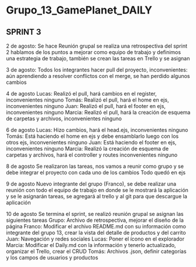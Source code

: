 # Grupo_13_GamePlanet_DAILY

## SPRINT 3
2 de agosto: Se hace Reunión grupal se realiza una retrospectiva del sprint 2 hablamos de los puntos a mejorar como equipo de trabajo y definimos una estrategia de trabajo, también se crean las tareas en Trello y se asignan

3 de agosto: Todos los integrantes hacer pull del proyecto, inconvenientes: aún aprendiendo a resolver conflictos con el merge, se han perdido algunos cambios

4 de agosto
Lucas: Realizó el pull, hará cambios en el register, inconvenientes ninguno
Tomás: Realizó el pull, hará el home en ejs, inconvenientes ninguno
Juan: Realizó el pull, hará el footer en ejs, inconvenientes ninguno
Marcia: Realizó el pull, hará la creación de esquema de carpetas y archivos, inconvenientes ninguno

6 de agosto
Lucas: Hizo cambios, hará el head.ejs, inconvenientes ninguno
Tomás: Está haciendo el home en ejs y debe ensamblarlo luego con los otros ejs, inconvenientes ninguno
Juan: Está haciendo el footer en ejs, inconvenientes ninguno
Marcia: Realizó la creación de esquema de carpetas y archivos, hará el controller y routes inconvenientes ninguno

8 de agosto
Se realizaron las tareas, nos vamos a reunir como grupo y se debe integrar el proyecto con cada uno de los cambios
Todo quedó en ejs

9 de agosto
Nuevo integrante del grupo (Franco), se debe realizar una reunión con todo el equipo de trabajo en donde se le mostrará la aplicación y se le asignarán tareas, se agregará al trello y al git para que descargue la aplicación

10 de agosto
Se termina el sprint, se realizó reunión grupal se asignan las siguientes tareas
Grupo: Archivo de retrospectiva, mejorar el diseño de la página
Franco: Modificar el archivo README.md con su información como integrante del grupo 13, crear la vista del detalle de productos y del carrito
Juan: Navegación y redes sociales
Lucas: Poner el ícono en el explorador
Marcia: Modificar el Daily.md con la información y tenerlo actualizado, organizar el Trello, crear el CRUD
Tomás: Archivos .json, definir categorías y los campos de usuarios y productos
